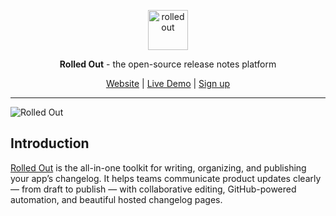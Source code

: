 <p align="center">
  <img width="64" src="https://github.com/spicysauce-xyz/rolledout-xyz/blob/main/apps/marketing/public/android-chrome-192x192.png" alt="rolledout">
</p>

<p align="center"><b>Rolled Out</b> - the open-source release notes platform</p>

<div align="center">
  <a href="https://rolledout.xyz">Website</a> |
  <a href="https://changelog.rolledout.xyz">Live Demo</a> |
  <a href="https://app.rolledout.xyz">Sign up</a>
</div>

___

![Rolled Out](https://github.com/spicysauce-xyz/rolledout-xyz/blob/main/apps/marketing/public/app.png)

## Introduction

[Rolled Out](https://rolledout.xyz) is the all-in-one toolkit for writing, organizing, and publishing your app’s changelog. It helps teams communicate product updates clearly — from draft to publish — with collaborative editing, GitHub-powered automation, and beautiful hosted changelog pages.
